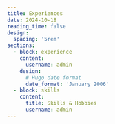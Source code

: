 ```yaml
---
title: Experiences
date: 2024-10-18
reading_time: false
design:
  spacing: '5rem'
sections:
  - block: experience
    content:
      username: admin
    design:
      # Hugo date format
      date_format: 'January 2006'
  - block: skills
    content:
      title: Skills & Hobbies
      username: admin
---
```

